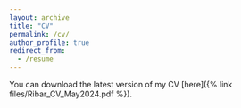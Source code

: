 ```yaml
---
layout: archive
title: "CV"
permalink: /cv/
author_profile: true
redirect_from:
  - /resume
---
```


You can download the latest version of my CV [here]({% link files/Ribar_CV_May2024.pdf %}).



